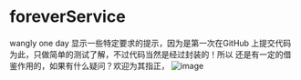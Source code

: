 # foreverService
wangly one day
显示一些特定要求的提示，因为是第一次在GitHub 上提交代码为此，只做简单的测试了解，不过代码当然是经过封装的！所以
还是有一定的借鉴作用的，如果有什么疑问？欢迎为其指正，
![image](https://github.com/wanglyGithub/foreverService/blob/master/preview/test.png)
